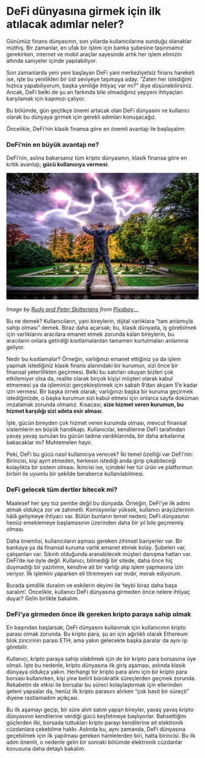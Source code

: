 # DeFi dünyasına girmek için ilk atılacak adımlar neler?

Günümüz finans dünyasının, son yıllarda kullanıcılarına sunduğu olanaklar müthiş. Bir zamanlar, en ufak bir işlem için banka şubesine taşınmamız gerekirken, internet ve mobil araçlar sayesinde artık her işlem elimizin altında saniyeler içinde yapılabiliyor.

Son zamanlarda yeni yeni başlayan DeFi yani merkeziyetsiz finans hareketi ise, işte bu yenilikleri bir üst seviyeye taşımaya aday. “Zaten her istediğimi hızlıca yapabiliyorum, başka yeniliğe ihtiyaç var mı?” diye düşünebilirsiniz. Ancak, DeFi belki de şu an farkında bile olmadığınız yepyeni ihtiyaçları karşılamak için kapımızı çalıyor.

Bu bölümde, gün geçtikçe önemi artacak olan DeFi dünyasını ve kullanıcı olarak bu dünyaya girmek için gerekli adımları konuşacağız.

Öncelikle, DeFi’nin klasik finansa göre en önemli avantajı ile başlayalım:

### DeFi’nin en büyük avantajı ne?

DeFi’nin, aslına bakarsanız tüm kripto dünyasının, klasik finansa göre en kritik avantajı; **gücü kullanıcıya vermesi**.

![](../.gitbook/assets/040105-defi_dunyasina_adim_atacaklara-man-1069219_1920.jpg)

_Image by_ [_Rudy and Peter Skitterians_](https://pixabay.com/users/skitterphoto-324082/) _from_ [_Pixabay_](https://pixabay.com/)\_\_

Bu ne demek? Kullanıcıların, yani bireylerin, dijital varlıklara “tam anlamıyla sahip olması” demek. Biraz daha açarsak; bu, klasik dünyada, iş görebilmek için varlıklarını aracılara emanet etmek zorunda kalan bireylerin, bu aracıların onlara getirdiği kısıtlamalardan tamamen kurtulmaları anlamına geliyor.

Nedir bu kısıtlamalar? Örneğin, varlığınızı emanet ettiğiniz ya da işlem yapmak istediğiniz klasik finans alanındaki bir kurumun, sizi önce bir finansal yeterlilikten geçirmesi. Belki bu satırları okuyan bizleri çok etkilemiyor olsa da, realite olarak birçok kişiyi müşteri olarak kabul etmemesi ya da işleminizi gerçekleştirmek için sabah 9’dan akşam 5’e kadar izin vermesi. Bir başka örnek olarak; varlığınızı başka bir kuruma geçirmek istediğinizde, o başka kurumun sizi kabul etmesi için onlarca sayfa doküman imzalamak zorunda olmanız. Kısacası; **size hizmet veren kurumun, bu hizmet karşılığı sizi adeta esir alması**.

İşte, gücün bireyden çok hizmet veren kurumda olması, mevcut finansal sistemlerin en büyük handikapı. Kullanıcılar, kendilerine DeFi tarafından yavaş yavaş sunulan bu gücün tadına vardıklarında, bir daha arkalarına bakacaklar mı? Muhtemelen hayır.

Peki, DeFi bu gücü nasıl kullanıcıya verecek? İki temel özelliği var DeFi’nin: Birincisi, kişi ayırt etmeden, herkesin istediği anda girip çıkabileceği kolaylıkta bir sistem olması. İkincisi ise, içindeki her tür ürün ve platformun birbiri ile uyumlu bir şekilde beraberce kullanılabilmesi.

### DeFi gelecek tüm dertler bitecek mi?

Maalesef her şey toz pembe değil bu dünyada. Örneğin, DeFi’ye ilk adımı atmak oldukça zor ve zahmetli. Komisyonlar yüksek, kullanıcı arayüzlerinin hâlâ gelişmeye ihtiyacı var. Bütün bunların temel nedeni; DeFi dünyasının henüz emeklemeye başlamasının üzerinden daha bir yıl bile geçmemiş olması.

Daha önemlisi, kullanıcıların aşması gereken zihinsel bariyerler var. Bir bankaya ya da finansal kuruma varlık emanet etmek kolay. Şubeleri var, çalışanları var. Sıkıntı olduğunda aranabilecek müşteri danışma hatları var. DeFi’de ise öyle değil. Kullanıcı, bilmediği bir sitede, daha önce hiç duymadığı bir yazılımın, kendine ait bir varlığı alıp işlem yapmasına izin veriyor. İlk işlemini yaparken eli titremeyen var mıdır, merak ediyorum.

Burada şimdilik duralım ve eskilerin deyimi ile ‘teybi biraz daha başa saralım’. Öncelikle, kullanıcı DeFi dünyasına girmeden önce nelere ihtiyaç duyar? Gelin birlikte bakalım. 

### DeFi’ya girmeden önce ilk gereken kripto paraya sahip olmak

En başından başlarsak; DeFi dünyasını kullanmak için kullanıcının kripto parası olmak zorunda. Bu kripto para, şu an için ağırlıklı olarak Ethereum blok zincirinin parası ETH; ama yakın gelecekte başka paralar da aynı işi görebilir.

Kullanıcı, kripto paraya sahip olabilmek için de bir kripto para borsasına üye olmalı. İşte bu nedenle, kripto dünyasına ilk giriş aşaması, aslında klasik dünyaya oldukça yakın. Herhangi bir kripto para alımı için bir kripto para borsası kullanırken, kişi yine belirli bürokratik süreçlerden geçmek zorunda. Rekabetin de etkisi ile borsalar bu süreci kolaylaştırmak için ellerinden geleni yapsalar da, henüz ilk kripto parasını alırken “çok basit bir süreçti” diyene rastlamadım açıkçası.

Bu ilk aşamayı geçip, bir süre alım satım yapan bireyler, yavaş yavaş kripto dünyasının kendilerine verdiği gücü keşfetmeye başlıyorlar. Bahsettiğim güçlerden ilki, borsada tuttukları kripto parayı kendilerine ait elektronik cüzdanlara çekebilme hakkı. Aslında bu, aynı zamanda, DeFi dünyasına geçebilmek için ilk yapılması gereken hamlelerden biri, hatta birincisi. Bu ilk adım önemli, o nedenle gelin bir sonraki bölümde elektronik cüzdanlar konusuna daha detaylı bakalım.

